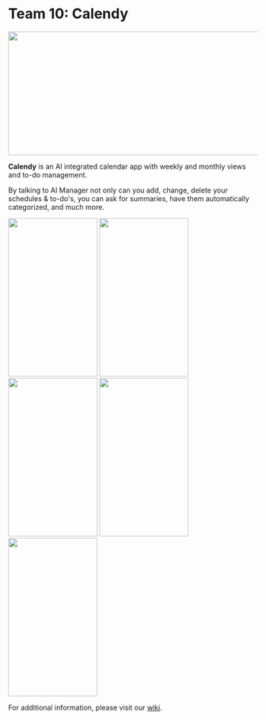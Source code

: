 # Team 10: Calendy

<img src="https://github.com/snuhcs-course/swpp-2023-project-team-10/assets/43813975/f1f20154-d26c-499b-bf55-f17db71d9c85" width="512" height="250"/>

**Calendy** is an AI integrated calendar app with weekly and monthly views and to-do management.

By talking to AI Manager not only can you add, change, delete your schedules & to-do's, you can ask for summaries, have them automatically categorized, and much more.

<img src="https://github.com/snuhcs-course/swpp-2023-project-team-10/assets/43813975/5f401b68-0c69-49ec-93ad-b2b6ff91da61" width="180" height="320" />
<img src="https://github.com/snuhcs-course/swpp-2023-project-team-10/assets/43813975/9e5da1a7-b2e1-4edf-822e-09b7ef678057" width="180" height="320" />
<img src="https://github.com/snuhcs-course/swpp-2023-project-team-10/assets/43813975/577c7d34-efa3-43c5-bbac-b57fe3ed6e85" width="180" height="320" />
<img src="https://github.com/snuhcs-course/swpp-2023-project-team-10/assets/43813975/903e8f5d-c804-4f89-bfc5-27c23ac3aa14" width="180" height="320" />
<img src="https://github.com/snuhcs-course/swpp-2023-project-team-10/assets/43813975/f23fef4f-44b0-407c-aede-f1ee8f796769" width="180" height="320" />

For additional information, please visit our [wiki](https://github.com/snuhcs-course/swpp-2023-project-team-10/wiki).
